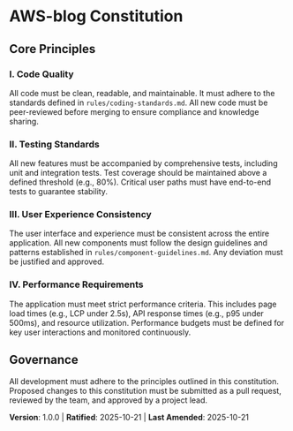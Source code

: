 <!--
Sync Impact Report:
- Version change: None → 1.0.0
- Modified principles:
  - [PRINCIPLE_1_NAME] → I. Code Quality
  - [PRINCIPLE_2_NAME] → II. Testing Standards
  - [PRINCIPLE_3_NAME] → III. User Experience Consistency
  - [PRINCIPLE_4_NAME] → IV. Performance Requirements
- Added sections: None
- Removed sections:
  - [PRINCIPLE_5_NAME]
  - [SECTION_2_NAME]
  - [SECTION_3_NAME]
- Templates requiring updates:
  - .specify/templates/plan-template.md (✅ updated)
- Follow-up TODOs: None
-->
# AWS-blog Constitution

## Core Principles

### I. Code Quality
All code must be clean, readable, and maintainable. It must adhere to the standards defined in `rules/coding-standards.md`. All new code must be peer-reviewed before merging to ensure compliance and knowledge sharing.

### II. Testing Standards
All new features must be accompanied by comprehensive tests, including unit and integration tests. Test coverage should be maintained above a defined threshold (e.g., 80%). Critical user paths must have end-to-end tests to guarantee stability.

### III. User Experience Consistency
The user interface and experience must be consistent across the entire application. All new components must follow the design guidelines and patterns established in `rules/component-guidelines.md`. Any deviation must be justified and approved.

### IV. Performance Requirements
The application must meet strict performance criteria. This includes page load times (e.g., LCP under 2.5s), API response times (e.g., p95 under 500ms), and resource utilization. Performance budgets must be defined for key user interactions and monitored continuously.

## Governance

All development must adhere to the principles outlined in this constitution. Proposed changes to this constitution must be submitted as a pull request, reviewed by the team, and approved by a project lead.

**Version**: 1.0.0 | **Ratified**: 2025-10-21 | **Last Amended**: 2025-10-21
